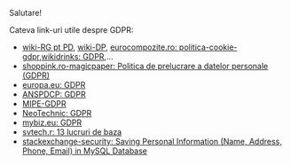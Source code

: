 Salutare!

Cateva link-uri utile despre GDPR:

- [wiki-RG pt PD](https://ro.wikipedia.org/wiki/Regulamentul_General_privind_Protec%C8%9Bia_Datelor), [wiki-DP](https://ro.wikipedia.org/wiki/Date_personale),
  [eurocompozite.ro: politica-cookie-gdpr](https://www.eurocompozite.ro/index.php/politica-cookie-gdpr),[wikidrinks: GDPR](https://wikidrinks.ro/gdpr/?srsltid=AfmBOopGdiIKZtJ7qLWryLDA_rXS0J0spFveNNkP4k_w1iZSprSt2zwN),...
- [shoppink.ro-magicpaper: Politica de prelucrare a datelor personale (GDPR)](https://magicpaper.shoppink.ro/politica-de-prelucrare-a-datelor-personale-gdpr/)
- [europa.eu: GDPR](https://europa.eu/youreurope/business/dealing-with-customers/data-protection/data-protection-gdpr/index_ro.htm)
- [ANSPDCP: GDPR](https://www.dataprotection.ro/?page=noua%20_pagina_regulamentul_GDPR)
- [MIPE-GDPR](https://mfe.gov.ro/informatii-de-interes-public/solicitare-informatii-legislatie/protectia-datelor-cu-caracter-personal-gdpr/)
- [NeoTechnic: GDPR](https://neotehnic.ro/politica-de-confidentialitate/?gad_source=1&gclid=Cj0KCQiAwtu9BhC8ARIsAI9JHamvy5FM4WPMfqVhm9IdpLmgWFpzSs4pM0x1V37dk7RlEtvJ6GWTxQEaApsxEALw_wcB)
- [mybiz.eu: GDPR](https://mybiz.eu/?gad_source=1&gclid=Cj0KCQiAwtu9BhC8ARIsAI9JHalV-4b-wAyNl22FlmvqAA63UWsmtyFDTkIjSkRQNc0nevUk5JV6XjEaAsdHEALw_wcB)
- [svtech.r: 13 lucruri de baza](https://www.svtech.ro/13-lucruri-de-baza-pe-care-trebuie-sa-le-stii-legat-de-gdpr/)
- [stackexchange-security: Saving Personal Information (Name, Address, Phone, Email) in MySQL Database](https://security.stackexchange.com/questions/108248/saving-personal-information-name-address-phone-email-in-mysql-database)
